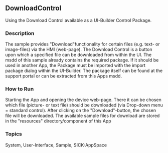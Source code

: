 ## DownloadControl
Using the Download Control available as a UI-Builder Control Package.
### Description
The sample provides "Download"functionality for certain files
(e.g. text- or image-files) via the HMI (web-page). The Download Control is a
button upon which a specified file can be downloaded from within the UI.
The msdd of this sample already contains the required package. If it should be
used in another App, the Package must be imported with the import package dialog
within the UI-Builder. The package itself can be found at the support portal or
can be extracted from this Apps msdd.
### How to Run
Starting the App and opening the device web-page. There it can be chosen which file
(picture- or text file) should be downloaded (via Drop-down menu = standard control).
After clicking on the "Download"-button, the chosen file will be downloaded.
The available sample files for download are stored in the "resources" directory/component
of this App

### Topics
System, User-Interface, Sample, SICK-AppSpace